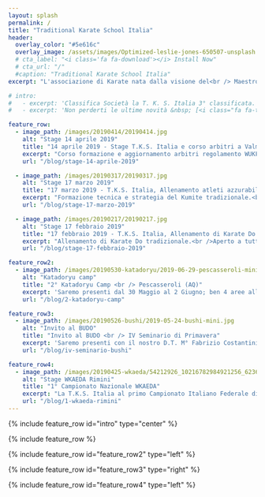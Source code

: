 ```yaml
---
layout: splash
permalink: /
title: "Traditional Karate School Italia"
header:
  overlay_color: "#5e616c"
  overlay_image: /assets/images/Optimized-leslie-jones-650507-unsplash.jpg
  # cta_label: "<i class='fa fa-download'></i> Install Now"
  # cta_url: "/"
  #caption: "Traditional Karate School Italia"
excerpt: "L'associazione di Karate nata dalla visione del<br /> Maestro Costantini Fabrizio C. Nera 6° Dan."

# intro:
#   - excerpt: 'Classifica Società la T. K. S. Italia 3° classificata. &nbsp; [<i class="fa fa-twitter"></i> @mmistakes](https://twitter.com/mmistakes){: .btn .btn--twitter}'
#   - excerpt: 'Non perderti le ultime novità &nbsp; [<i class="fa fa-twitter"></i> @mmistakes](https://twitter.com/mmistakes){: .btn .btn--twitter}'

feature_row:
  - image_path: /images/20190414/20190414.jpg
    alt: "Stage 14 aprile 2019"
    title: "14 aprile 2019 - Stage T.K.S. Italia e corso arbitri a Valmontone (RM)"
    excerpt: "Corso formazione e aggiornamento arbitri regolamento WUKF con il **M° Collela Nunzio** responsabile arbitri WKAEDA.<br />Allenamento di Karate Do aperto a tutti."
    url: "/blog/stage-14-aprile-2019"

  - image_path: /images/20190317/20190317.jpg
    alt: "Stage 17 marzo 2019"
    title: "17 marzo 2019 - T.K.S. Italia, Allenamento atleti azzurabili"
    excerpt: "Formazione tecnica e strategia del Kumite tradizionale.<br />Aperto a tutti anche di altre Organizzazioni Sportive."
    url: "/blog/stage-17-marzo-2019"

  - image_path: /images/20190217/20190217.jpg
    alt: "Stage 17 febbraio 2019"
    title: "17 febbraio 2019 - T.K.S. Italia, Allenamento di Karate Do tradizionale"
    excerpt: "Allenamento di Karate Do tradizionale.<br />Aperto a tutti anche di altre Associazioni Sportive o Enti CONI<br />..."
    url: "/blog/stage-17-febbraio-2019"

feature_row2:
  - image_path: /images/20190530-katadoryu/2019-06-29-pescasseroli-mini.jpg
    alt: "Katadoryu camp"
    title: "2° Katadoryu Camp <br /> Pescasseroli (AQ)"
    excerpt: 'Saremo presenti dal 30 Maggio al 2 Giugno; ben 4 aree all aperto, 3 aree tatami, più di 100 ore di lezione con ottimi docenti e tanti ragazzi a Pescasseroli (AQ)'
    url: "/blog/2-katadoryu-camp"

feature_row3:
  - image_path: /images/20190526-bushi/2019-05-24-bushi-mini.jpg
    alt: "Invito al BUDO"
    title: "Invito al BUDO <br /> IV Seminario di Primavera"
    excerpt: 'Saremo presenti con il nostro D.T. M° Fabrizio Costantini Primo appuntamento i giorni 25 e 26 Maggio 2019 Seminario di Karate Do e Wado Ryu a Roma presso A.S.D. BUSHI'
    url: "/blog/iv-seminario-bushi"

feature_row4:
  - image_path: /images/20190425-wkaeda/54212926_10216782984921256_6236519335309869056_n.jpg
    alt: "Stage WKAEDA Rimini"
    title: "1° Campionato Nazionale WKAEDA"
    excerpt: "La T.K.S. Italia al primo Campionato Italiano Federale di Karate siglato WKAEDA il 25.04.2019. T. K. S. Italia 3° classificata, riportando a casa ben 8 Medaglie d'ORO, 7 Medaglie di ARGENTO e 6 Medaglie di BRONZO"
    url: "/blog/1-wkaeda-rimini"
---
```


<!-- ### News
* [1° Campionato Nazionale WKAEDA: Classifica Società la T. K. S. Italia 3° classificata]({{ site.url }}{{ site.baseurl }}/blog/1-wkaeda-rimini){: .btn}
* [Saremo presenti il 26 Maggio 2019 Seminario di Karate Do e Wado Ryu a Morlupo (RM) presso A.S.D. BUSHI]({{ site.url }}{{ site.baseurl }}/blog/iv-seminario-bushi){: .btn} -->

{% include feature_row id="intro" type="center" %}

{% include feature_row %}

{% include feature_row id="feature_row2" type="left" %}

{% include feature_row id="feature_row3" type="right" %}

{% include feature_row id="feature_row4" type="left" %}
